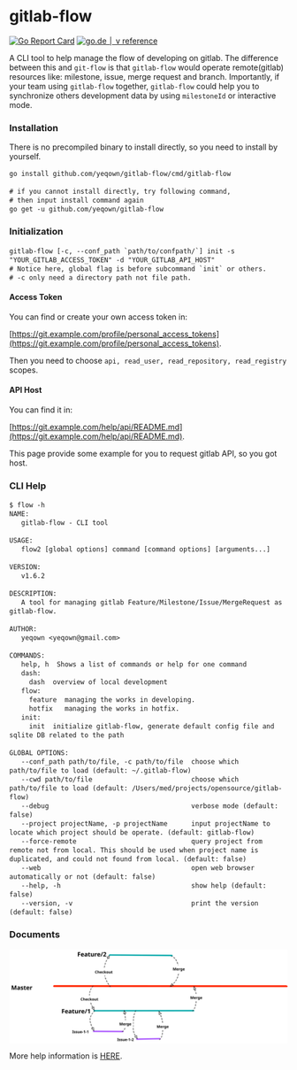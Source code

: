 # gitlab-flow

[![Go Report Card](https://goreportcard.com/badge/github.com/yeqown/gitlab-flow)](https://goreportcard.com/report/github.com/yeqown/gitlab-flow) [![go.de
│ v reference](https://img.shields.io/badge/go.dev-reference-007d9c?logo=go&logoColor=white&style=flat-square)](https://pkg.go.dev/github.com/yeqown/gitlab-flow)

A CLI tool to help manage the flow of developing on gitlab. The difference between this and `git-flow` is that 
`gitlab-flow` would operate remote(gitlab) resources like: milestone, issue, merge request and branch. Importantly,
if your team using `gitlab-flow` together, `gitlab-flow` could help you to synchronize others development data by
using `milestoneId` or interactive mode. 

### Installation

There is no precompiled binary to install directly, so you need to install by yourself.

```shell
go install github.com/yeqown/gitlab-flow/cmd/gitlab-flow

# if you cannot install directly, try following command,
# then input install command again
go get -u github.com/yeqown/gitlab-flow
```

### Initialization

```shell
gitlab-flow [-c, --conf_path `path/to/confpath/`] init -s "YOUR_GITLAB_ACCESS_TOKEN" -d "YOUR_GITLAB_API_HOST"
# Notice here, global flag is before subcommand `init` or others.
# -c only need a directory path not file path.
```

#### Access Token

You can find or create your own access token in: 

[https://git.example.com/profile/personal_access_tokens](https://git.example.com/profile/personal_access_tokens).

Then you need to choose `api, read_user, read_repository, read_registry` scopes.

#### API Host

You can find it in:

[https://git.example.com/help/api/README.md](https://git.example.com/help/api/README.md).

This page provide some example for you to request gitlab API, so you got host.

### CLI Help  

```shell
$ flow -h
NAME:
   gitlab-flow - CLI tool

USAGE:
   flow2 [global options] command [command options] [arguments...]

VERSION:
   v1.6.2

DESCRIPTION:
   A tool for managing gitlab Feature/Milestone/Issue/MergeRequest as gitlab-flow.

AUTHOR:
   yeqown <yeqown@gmail.com>

COMMANDS:
   help, h  Shows a list of commands or help for one command
   dash:
     dash  overview of local development
   flow:
     feature  managing the works in developing.
     hotfix   managing the works in hotfix.
   init:
     init  initialize gitlab-flow, generate default config file and sqlite DB related to the path

GLOBAL OPTIONS:
   --conf_path path/to/file, -c path/to/file  choose which path/to/file to load (default: ~/.gitlab-flow)
   --cwd path/to/file                         choose which path/to/file to load (default: /Users/med/projects/opensource/gitlab-flow)
   --debug                                    verbose mode (default: false)
   --project projectName, -p projectName      input projectName to locate which project should be operate. (default: gitlab-flow)
   --force-remote                             query project from remote not from local. This should be used when project name is duplicated, and could not found from local. (default: false)
   --web                                      open web browser automatically or not (default: false)
   --help, -h                                 show help (default: false)
   --version, -v                              print the version (default: false)
```

### Documents

<img align="center" src="./docs/gitlab-flow-branch.svg">

More help information is [HERE](./docs/README.md).